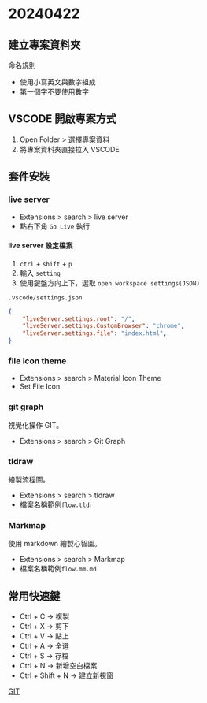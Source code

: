 # 20240422

## 建立專案資料夾

命名規則

- 使用小寫英文與數字組成
- 第一個字不要使用數字

## VSCODE 開啟專案方式

1. Open Folder > 選擇專案資料
2. 將專案資料夾直接拉入 VSCODE

## 套件安裝

### live server

- Extensions > search > live server
- 點右下角 `Go Live` 執行

#### live server 設定檔案

1. `ctrl` + `shift` + `p`
2. 輸入 `setting`
3. 使用鍵盤方向上下，選取 `open workspace settings(JSON)`

`.vscode/settings.json`

```json
{
    "liveServer.settings.root": "/",
    "liveServer.settings.CustomBrowser": "chrome",
    "liveServer.settings.file": "index.html",
}
```

### file icon theme

- Extensions > search > Material Icon Theme
- Set File Icon

### git graph

視覺化操作 GIT。

- Extensions > search > Git Graph

### tldraw

繪製流程圖。

- Extensions > search > tldraw
- 檔案名稱範例`flow.tldr`

### Markmap

使用 markdown 繪製心智圖。

- Extensions > search > Markmap
- 檔案名稱範例`flow.mm.md`

## 常用快速鍵

- Ctrl + C -> 複製
- Ctrl + X -> 剪下
- Ctrl + V -> 貼上
- Ctrl + A -> 全選
- Ctrl + S -> 存檔
- Ctrl + N -> 新增空白檔案
- Ctrl + Shift + N -> 建立新視窗

[GIT](./git_use.md)